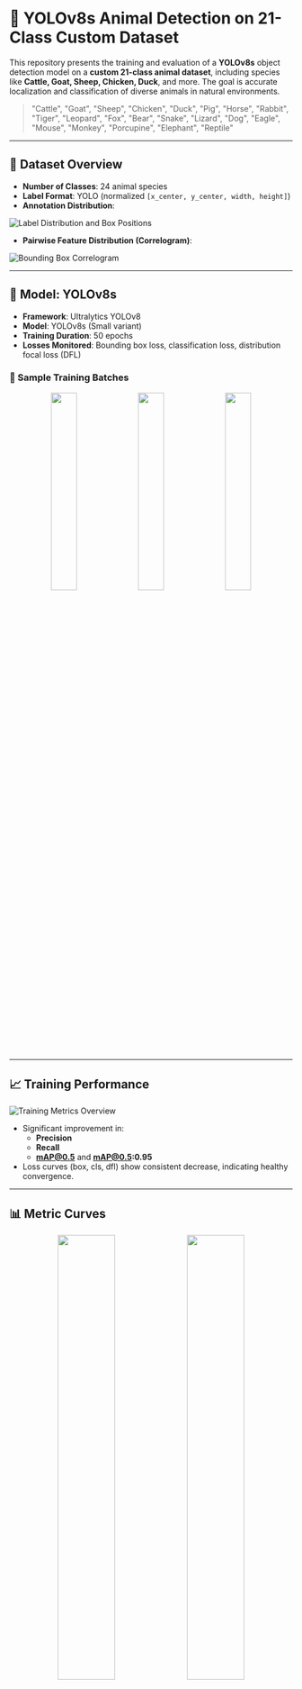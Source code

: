 # 🦁 YOLOv8s Animal Detection on 21-Class Custom Dataset

This repository presents the training and evaluation of a **YOLOv8s** object detection model on a **custom 21-class animal dataset**, including species like **Cattle, Goat, Sheep, Chicken, Duck**, and more. The goal is accurate localization and classification of diverse animals in natural environments.
>  "Cattle", "Goat", "Sheep", "Chicken", "Duck", "Pig", "Horse", "Rabbit", "Tiger", "Leopard", "Fox", "Bear", "Snake", "Lizard", "Dog", "Eagle", "Mouse", "Monkey", "Porcupine", "Elephant", "Reptile"
---

## 📁 Dataset Overview

- **Number of Classes**: 24 animal species
- **Label Format**: YOLO (normalized `[x_center, y_center, width, height]`)
- **Annotation Distribution**:
  
![Label Distribution and Box Positions](/Performance-yolov8s/labels.jpg)

- **Pairwise Feature Distribution (Correlogram)**:
  
![Bounding Box Correlogram](/Performance-yolov8s/labels_correlogram.jpg)

---

## 🚀 Model: YOLOv8s

- **Framework**: Ultralytics YOLOv8
- **Model**: YOLOv8s (Small variant)
- **Training Duration**: 50 epochs
- **Losses Monitored**: Bounding box loss, classification loss, distribution focal loss (DFL)

### 🧪 Sample Training Batches

<p align="center">
  <img src="./Performance-yolov8s/train_batch0.jpg" width="30%">
  <img src="./Performance-yolov8s/train_batch1.jpg" width="30%">
  <img src="./Performance-yolov8s/train_batch2.jpg" width="30%">
</p>

---

## 📈 Training Performance

![Training Metrics Overview](/Performance-yolov8s/results.png)

- Significant improvement in:
  - **Precision**
  - **Recall**
  - **mAP@0.5** and **mAP@0.5:0.95**
- Loss curves (box, cls, dfl) show consistent decrease, indicating healthy convergence.

---

## 📊 Metric Curves

<p align="center">
  <img src="./Performance-yolov8s/BoxPR_curve.png" width="45%">
  <img src="./Performance-yolov8s/BoxF1_curve.png" width="45%">
</p>

---

## 🔍 Confusion Matrix

| Raw Confusion Matrix | Normalized Confusion Matrix |
|----------------------|-----------------------------|
| ![Raw](/Performance-yolov8s/confusion_matrix.png) | ![Normalized](/Performance-yolov8s/confusion_matrix_normalized.png) |

- Good separation among most classes.
- Minor confusion among similar species (e.g., Goat vs. Sheep).

---

## 🖼️ Validation Results

Visual comparisons of ground truth and predictions:

| Ground Truth | Prediction |
|--------------|------------|
| ![](/Performance-yolov8s/val_batch0_labels.jpg) | ![](/Performance-yolov8s/val_batch0_pred.jpg) |
| ![](/Performance-yolov8s/val_batch1_labels.jpg) | ![](/Performance-yolov8s/val_batch1_pred.jpg) |
| ![](/Performance-yolov8s/val_batch2_labels.jpg) | ![](/Performance-yolov8s/val_batch2_pred.jpg) |

---

## ✅ Highlights

- ✅ Trained on a **balanced, multi-species animal dataset**
- 📈 Achieved **high accuracy and generalization**
- 🔍 Minimal confusion between classes
- 🧠 Precise bounding box prediction across object sizes
- 🔄 Future-ready for YOLOv8m/l/x scaling or real-time deployment

---

## 📚 Future Enhancements

- Address **class imbalance** for low-frequency species
- Train on **YOLOv8m/l/x** for improved accuracy
- Integrate **real-time inference pipeline**
- Experiment with **augmentation and hyperparameter optimization**

---
